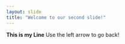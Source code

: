 ```yaml
---
layout: slide
title: "Welcome to our second slide!"
---
```

**This is my Line**
Use the left arrow to go back!
